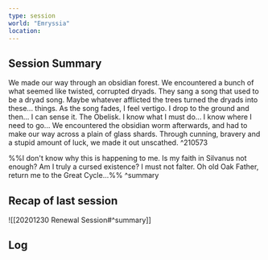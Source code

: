 ```yaml
---
type: session
world: "Emryssia"
location:
---
```


## Session Summary

We made our way through an obsidian forest. We encountered a bunch of what seemed like twisted, corrupted dryads. They sang a song that used to be a dryad song. Maybe whatever afflicted the trees turned the dryads into these... things. As the song fades, I feel vertigo. I drop to the ground and then... I can sense it. The Obelisk. I know what I must do... I know where I need to go... We encountered the obsidian worm afterwards, and had to make our way across a plain of glass shards. Through cunning, bravery and a stupid amount of luck, we made it out unscathed. ^210573

%%I don't know why this is happening to me. Is my faith in Silvanus not enough? Am I truly a cursed existence? I must not falter. Oh old Oak Father, return me to the Great Cycle...%%
^summary

## Recap of last session

![[20201230 Renewal Session#^summary]]

## Log


